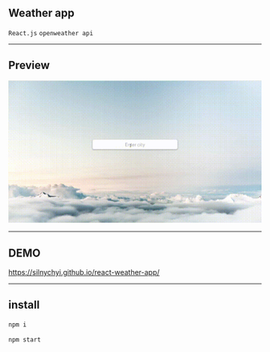 ## Weather app 
`React.js`
`openweather api`
___
## Preview
<img src="./preview.gif" width="700px" />


___
## DEMO

https://silnychyi.github.io/react-weather-app/
___
## install

```
npm i
```
```
npm start
```

